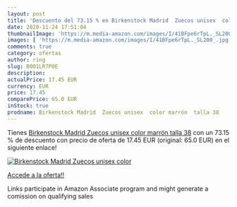```yaml
---
layout: post
title: 'Descuento del 73.15 % en Birkenstock Madrid  Zuecos unisex  color'
date: 2020-11-24 17:51:04
thumbnailImage: 'https://m.media-amazon.com/images/I/41BFpe6rTpL._SL200_.jpg'
images: [ 'https://m.media-amazon.com/images/I/41BFpe6rTpL._SL200_.jpg' ]
comments: true
category: ofertas
author: ring
slug: B001LR7P0E
description:
actualPrice: 17.45 EUR
currency: EUR
price: 17.45
comparePrice: 65.0 EUR
inStock: true
prodname: Birkenstock Madrid  Zuecos unisex  color marrón  talla 38
---
```


Tienes [Birkenstock Madrid  Zuecos unisex  color marrón  talla 38](https://www.amazon.es/dp/B001LR7P0E/?tag=tolees-21) con un 73.15 % de descuento con precio de oferta de 17.45 EUR (original: 65.0 EUR) en el siguiente enlace!

[![Birkenstock Madrid  Zuecos unisex  color](https://m.media-amazon.com/images/I/41BFpe6rTpL._SL200_.jpg)](https://www.amazon.es/dp/B001LR7P0E/?tag=tolees-21)

[Accede a la oferta!!](https://www.amazon.es/dp/B001LR7P0E/?tag=tolees-21)

Links participate in Amazon Associate program and might generate a comission on qualifying sales


